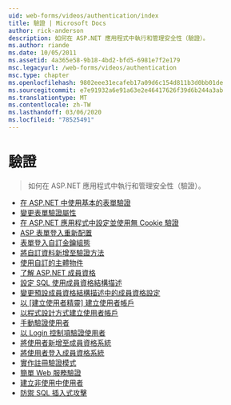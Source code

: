 ```yaml
---
uid: web-forms/videos/authentication/index
title: 驗證 | Microsoft Docs
author: rick-anderson
description: 如何在 ASP.NET 應用程式中執行和管理安全性（驗證）。
ms.author: riande
ms.date: 10/05/2011
ms.assetid: 4a365e58-9b18-4bd2-bfd5-6981e7f2e179
msc.legacyurl: /web-forms/videos/authentication
msc.type: chapter
ms.openlocfilehash: 9802eee31ecafeb17a09d6c154d811b3d0bb01de
ms.sourcegitcommit: e7e91932a6e91a63e2e46417626f39d6b244a3ab
ms.translationtype: MT
ms.contentlocale: zh-TW
ms.lasthandoff: 03/06/2020
ms.locfileid: "78525491"
---
```

# <a name="authentication"></a>驗證

> 如何在 ASP.NET 應用程式中執行和管理安全性（驗證）。

- [在 ASP.NET 中使用基本的表單驗證](using-basic-forms-authentication-in-aspnet.md)
- [變更表單驗證屬性](how-to-change-the-forms-authentication-properties.md)
- [在 ASP.NET 應用程式中設定並使用無 Cookie 驗證](how-to-setup-and-use-cookie-less-authentication-in-an-aspnet-application.md)
- [ASP 表單登入重新配置](asp-forms-login-relocation.md)
- [表單登入自訂金鑰組態](forms-login-custom-key-configuration.md)
- [將自訂資料新增至驗證方法](add-custom-data-to-the-authentication-method.md)
- [使用自訂的主體物件](use-custom-principal-objects.md)
- [了解 ASP.NET 成員資格](understanding-aspnet-memberships.md)
- [設定 SQL 使用成員資格結構描述](configuring-sql-to-work-with-membership-schemas.md)
- [變更預設成員資格結構描述中的成員資格設定](changing-membership-settings-in-the-default-membership-schema.md)
- [以 [建立使用者精靈] 建立使用者帳戶](creating-user-accounts-with-the-create-user-wizard.md)
- [以程式設計方式建立使用者帳戶](creating-user-accounts-programmatically.md)
- [手動驗證使用者](validating-users-manually.md)
- [以 Login 控制項驗證使用者](validating-users-with-the-login-control.md)
- [將使用者新增至成員資格系統](adding-users-to-your-membership-system.md)
- [將使用者登入成員資格系統](logging-users-into-your-membership-system.md)
- [實作註冊驗證模式](implement-the-registration-verification-pattern.md)
- [簡單 Web 服務驗證](simple-web-service-authentication.md)
- [建立非使用中使用者](creating-inactive-users.md)
- [防禦 SQL 插入式攻擊](sql-injection-defense.md)
